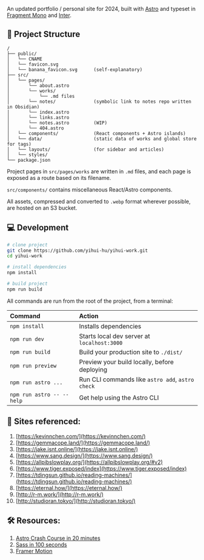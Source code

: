 An updated portfolio / personal site for 2024, built with [Astro](https://astro.build) and typeset in [Fragment Mono](https://fonts.google.com/specimen/Fragment+Mono) and [Inter](https://fonts.google.com/specimen/Inter).

## 🚧 Project Structure

```
/
├── public/
│   └── CNAME
│   └── favicon.svg
│   └── banana_favicon.svg      (self-explanatory)
├── src/
│   └── pages/
│       └── about.astro
│       └── works/
│           └── .md files
│       └── notes/              (symbolic link to notes repo written in Obsidian)
│       └── index.astro
│       └── links.astro
│       └── notes.astro         (WIP)
│       └── 404.astro
│   └── components/             (React components + Astro islands)
│   └── data/                   (static data of works and global store for tags)
│   └── layouts/                (for sidebar and articles)
│   └── styles/ 
└── package.json
```

Project pages in `src/pages/works` are written in `.md` files, and each page is exposed as a route based on its filename.

`src/components/` contains miscellaneous React/Astro components.

All assets, compressed and converted to `.webp` format wherever possible, are hosted on an S3 bucket.

## 💻 Development

```bash
# clone project
git clone https://github.com/yihui-hu/yihui-work.git
cd yihui-work

# install dependencies
npm install

# build project
npm run build
```

All commands are run from the root of the project, from a terminal:

| Command                   | Action                                           |
| :------------------------ | :----------------------------------------------- |
| `npm install`             | Installs dependencies                            |
| `npm run dev`             | Starts local dev server at `localhost:3000`      |
| `npm run build`           | Build your production site to `./dist/`          |
| `npm run preview`         | Preview your build locally, before deploying     |
| `npm run astro ...`       | Run CLI commands like `astro add`, `astro check` |
| `npm run astro -- --help` | Get help using the Astro CLI                     |

## 🔖 Sites referenced:
1. [https://kevinnchen.com/](https://kevinnchen.com/)
2. [https://gemmacope.land/](https://gemmacope.land/)
3. [https://jake.isnt.online/](https://jake.isnt.online/)
4. [https://www.sang.design/](https://www.sang.design/)
5. [https://allpibslowplay.org/](https://allpibslowplay.org/#v2)
6. [https://www.tiger.exposed/index](https://www.tiger.exposed/index)
7. [https://tdingsun.github.io/reading-machines/](https://tdingsun.github.io/reading-machines/)
8. [https://eternal.how/](https://eternal.how/)
9. [http://r-m.work/](http://r-m.work/)
10. [http://studioran.tokyo/](http://studioran.tokyo/)

## 🛠️ Resources:
1. [Astro Crash Course in 20 minutes](https://www.youtube.com/watch?v=zrPVTf761OI&t=4s)
2. [Sass in 100 seconds](https://www.youtube.com/watch?v=akDIJa0AP5c)
3. [Framer Motion](https://www.framer.com/motion/)
